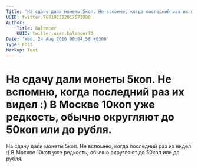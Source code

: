 ```yaml
---
Title: 'На сдачу дали монеты 5коп. Не вспомню, когда последний раз их видел :) В Москве 10коп уже редкость, обычно округляют до 50коп или до рубля.'
UUID: twitter.768192332017573888
Author:
    Title: Balancer
    UUID: twitter.user.balancer73
Date: 'Wed, 24 Aug 2016 00:04:58 +0300'
Type: Post
Markup: Text
---
```


# На сдачу дали монеты 5коп. Не вспомню, когда последний раз их видел :) В Москве 10коп уже редкость, обычно округляют до 50коп или до рубля.

На сдачу дали монеты 5коп. Не вспомню, когда последний раз
их видел :) В Москве 10коп уже редкость, обычно округляют до
50коп или до рубля.